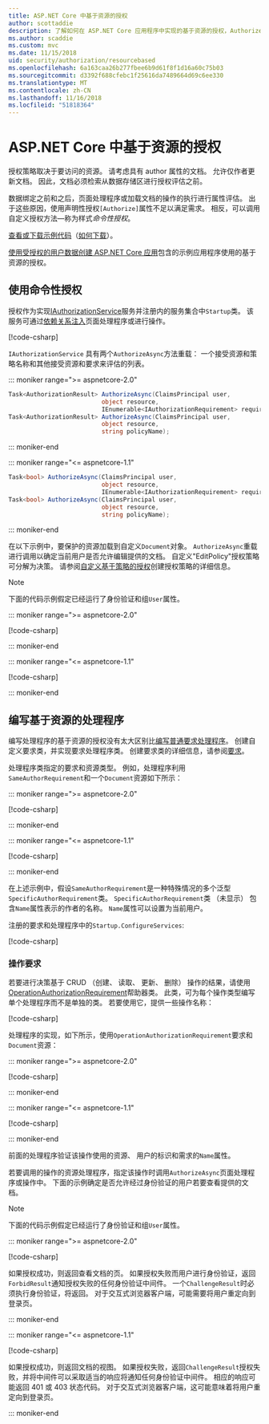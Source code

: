 ```yaml
---
title: ASP.NET Core 中基于资源的授权
author: scottaddie
description: 了解如何在 ASP.NET Core 应用程序中实现的基于资源的授权，Authorize 属性不会满足要求。
ms.author: scaddie
ms.custom: mvc
ms.date: 11/15/2018
uid: security/authorization/resourcebased
ms.openlocfilehash: 6a163caa26b277fbee6b9d61f8f1d16a60c75b03
ms.sourcegitcommit: d3392f688cfebc1f25616da7489664d69c6ee330
ms.translationtype: MT
ms.contentlocale: zh-CN
ms.lasthandoff: 11/16/2018
ms.locfileid: "51818364"
---
```

# <a name="resource-based-authorization-in-aspnet-core"></a>ASP.NET Core 中基于资源的授权

授权策略取决于要访问的资源。 请考虑具有 author 属性的文档。 允许仅作者更新文档。 因此，文档必须检索从数据存储区进行授权评估之前。

数据绑定之前和之后，页面处理程序或加载文档的操作的执行进行属性评估。 出于这些原因，使用声明性授权`[Authorize]`属性不足以满足需求。 相反，可以调用自定义授权方法&mdash;称为样式*命令性授权*。

[查看或下载示例代码](https://github.com/aspnet/Docs/tree/master/aspnetcore/security/authorization/resourcebased/samples)（[如何下载](xref:index#how-to-download-a-sample)）。

[使用受授权的用户数据创建 ASP.NET Core 应用](xref:security/authorization/secure-data)包含的示例应用程序使用的基于资源的授权。

## <a name="use-imperative-authorization"></a>使用命令性授权

授权作为实现[IAuthorizationService](/dotnet/api/microsoft.aspnetcore.authorization.iauthorizationservice)服务并注册内的服务集合中`Startup`类。 该服务可通过[依赖关系注入](xref:fundamentals/dependency-injection)页面处理程序或进行操作。

[!code-csharp[](resourcebased/samples/ResourceBasedAuthApp2/Controllers/DocumentController.cs?name=snippet_IAuthServiceDI&highlight=6)]

`IAuthorizationService` 具有两个`AuthorizeAsync`方法重载： 一个接受资源和策略名称和其他接受资源和要求来评估的列表。

::: moniker range=">= aspnetcore-2.0"

```csharp
Task<AuthorizationResult> AuthorizeAsync(ClaimsPrincipal user,
                          object resource,
                          IEnumerable<IAuthorizationRequirement> requirements);
Task<AuthorizationResult> AuthorizeAsync(ClaimsPrincipal user,
                          object resource,
                          string policyName);
```

::: moniker-end

::: moniker range="<= aspnetcore-1.1"

```csharp
Task<bool> AuthorizeAsync(ClaimsPrincipal user,
                          object resource,
                          IEnumerable<IAuthorizationRequirement> requirements);
Task<bool> AuthorizeAsync(ClaimsPrincipal user,
                          object resource,
                          string policyName);
```

::: moniker-end

<a name="security-authorization-resource-based-imperative"></a>

在以下示例中，要保护的资源加载到自定义`Document`对象。 `AuthorizeAsync`重载进行调用以确定当前用户是否允许编辑提供的文档。 自定义"EditPolicy"授权策略可分解为决策。 请参阅[自定义基于策略的授权](xref:security/authorization/policies)创建授权策略的详细信息。

> [!NOTE]
> 下面的代码示例假定已经运行了身份验证和组`User`属性。

::: moniker range=">= aspnetcore-2.0"

[!code-csharp[](resourcebased/samples/ResourceBasedAuthApp2/Pages/Document/Edit.cshtml.cs?name=snippet_DocumentEditHandler)]

::: moniker-end

::: moniker range="<= aspnetcore-1.1"

[!code-csharp[](resourcebased/samples/ResourceBasedAuthApp1/Controllers/DocumentController.cs?name=snippet_DocumentEditAction)]

::: moniker-end

## <a name="write-a-resource-based-handler"></a>编写基于资源的处理程序

编写处理程序的基于资源的授权没有太大区别比[编写普通要求处理程序](xref:security/authorization/policies#security-authorization-policies-based-authorization-handler)。 创建自定义要求类，并实现要求处理程序类。 创建要求类的详细信息，请参阅[要求](xref:security/authorization/policies#requirements)。

处理程序类指定的要求和资源类型。 例如，处理程序利用`SameAuthorRequirement`和一个`Document`资源如下所示：

::: moniker range=">= aspnetcore-2.0"

[!code-csharp[](resourcebased/samples/ResourceBasedAuthApp2/Services/DocumentAuthorizationHandler.cs?name=snippet_HandlerAndRequirement)]

::: moniker-end

::: moniker range="<= aspnetcore-1.1"

[!code-csharp[](resourcebased/samples/ResourceBasedAuthApp1/Services/DocumentAuthorizationHandler.cs?name=snippet_HandlerAndRequirement)]

::: moniker-end

在上述示例中，假设`SameAuthorRequirement`是一种特殊情况的多个泛型`SpecificAuthorRequirement`类。 `SpecificAuthorRequirement`类 （未显示） 包含`Name`属性表示的作者的名称。 `Name`属性可以设置为当前用户。

注册的要求和处理程序中的`Startup.ConfigureServices`:

[!code-csharp[](resourcebased/samples/ResourceBasedAuthApp2/Startup.cs?name=snippet_ConfigureServicesSample&highlight=3-7,9)]

### <a name="operational-requirements"></a>操作要求

若要进行决策基于 CRUD （创建、 读取、 更新、 删除） 操作的结果，请使用[OperationAuthorizationRequirement](/dotnet/api/microsoft.aspnetcore.authorization.infrastructure.operationauthorizationrequirement)帮助器类。 此类，可为每个操作类型编写单个处理程序而不是单独的类。 若要使用它，提供一些操作名称：

[!code-csharp[](resourcebased/samples/ResourceBasedAuthApp2/Services/DocumentAuthorizationCrudHandler.cs?name=snippet_OperationsClass)]

处理程序的实现，如下所示，使用`OperationAuthorizationRequirement`要求和`Document`资源：

::: moniker range=">= aspnetcore-2.0"

[!code-csharp[](resourcebased/samples/ResourceBasedAuthApp2/Services/DocumentAuthorizationCrudHandler.cs?name=snippet_Handler)]

::: moniker-end

::: moniker range="<= aspnetcore-1.1"

[!code-csharp[](resourcebased/samples/ResourceBasedAuthApp1/Services/DocumentAuthorizationCrudHandler.cs?name=snippet_Handler)]

::: moniker-end

前面的处理程序验证该操作使用的资源、 用户的标识和需求的`Name`属性。

若要调用的操作的资源处理程序，指定该操作时调用`AuthorizeAsync`页面处理程序或操作中。 下面的示例确定是否允许经过身份验证的用户若要查看提供的文档。

> [!NOTE]
> 下面的代码示例假定已经运行了身份验证和组`User`属性。

::: moniker range=">= aspnetcore-2.0"

[!code-csharp[](resourcebased/samples/ResourceBasedAuthApp2/Pages/Document/View.cshtml.cs?name=snippet_DocumentViewHandler&highlight=10-11)]

如果授权成功，则返回查看文档的页。 如果授权失败而用户进行身份验证，返回`ForbidResult`通知授权失败的任何身份验证中间件。 一个`ChallengeResult`时必须执行身份验证，将返回。 对于交互式浏览器客户端，可能需要将用户重定向到登录页。

::: moniker-end

::: moniker range="<= aspnetcore-1.1"

[!code-csharp[](resourcebased/samples/ResourceBasedAuthApp1/Controllers/DocumentController.cs?name=snippet_DocumentViewAction&highlight=11-12)]

如果授权成功，则返回文档的视图。 如果授权失败，返回`ChallengeResult`授权失败，并将中间件可以采取适当的响应将通知任何身份验证中间件。 相应的响应可能返回 401 或 403 状态代码。 对于交互式浏览器客户端，这可能意味着将用户重定向到登录页。

::: moniker-end
